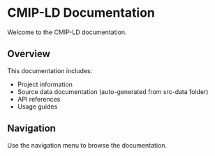 # CMIP-LD Documentation

Welcome to the CMIP-LD documentation.

## Overview

This documentation includes:
- Project information
- Source data documentation (auto-generated from src-data folder)
- API references
- Usage guides

## Navigation

Use the navigation menu to browse the documentation.
